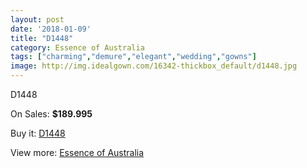 ```yaml
---
layout: post
date: '2018-01-09'
title: "D1448"
category: Essence of Australia
tags: ["charming","demure","elegant","wedding","gowns"]
image: http://img.idealgown.com/16342-thickbox_default/d1448.jpg
---
```

D1448

On Sales: **$189.995**
<a href="https://www.idealgown.com/en/essence-of-australia/6514-d1448.html"><amp-img layout="responsive" width="600" height="600" src="//img.idealgown.com/16342-thickbox_default/d1448.jpg" alt="D1448 0" /></a>
<a href="https://www.idealgown.com/en/essence-of-australia/6514-d1448.html"><amp-img layout="responsive" width="600" height="600" src="//img.idealgown.com/16344-thickbox_default/d1448.jpg" alt="D1448 1" /></a>
<a href="https://www.idealgown.com/en/essence-of-australia/6514-d1448.html"><amp-img layout="responsive" width="600" height="600" src="//img.idealgown.com/16343-thickbox_default/d1448.jpg" alt="D1448 2" /></a>

Buy it: [D1448](https://www.idealgown.com/en/essence-of-australia/6514-d1448.html "D1448")

View more: [Essence of Australia](https://www.idealgown.com/en/96-essence-of-australia "Essence of Australia")